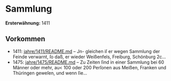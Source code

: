 # Sammlung

**Ersterwähnung:** 1411

## Vorkommen
- 1411: [jahre/1411/README.md](../jahre/1411/README.md) – Jn-
gleichen iſ er wegen Sammlung der Feinde verwarnt, ſo
daß, er wieder Weißenfels, Freiburg, Schönburg 2c...
- 1475: [jahre/1475/README.md](../jahre/1475/README.md) – Zu Zeiten ſind in einer Sammlung bei
60 Männer oder mehr, au< 100 oder 200 Perſonen aus
Meißen, Franken und Thüringen geweſen, und wenn ſie...
